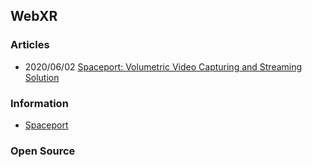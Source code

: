 ## WebXR


### Articles
- 2020/06/02 [Spaceport: Volumetric Video Capturing and Streaming Solution](https://antmedia.io/volumetric-video/)



### Information
- [Spaceport](https://spaceport.tv/)



### Open Source


